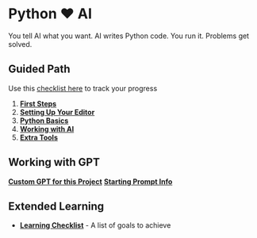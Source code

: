 # Python ❤️ AI

You tell AI what you want. AI writes Python code. You run it. Problems get solved.

## Guided Path

Use this [checklist here](docs/getting-started.md) to track your progress
1. **[First Steps](docs/first-steps.md)**
2. **[Setting Up Your Editor](docs/editors.md)**
3. **[Python Basics](docs/the-basics.md)**
4. **[Working with AI](docs/how-to-use-with-ai.md)**
5. **[Extra Tools](docs/additional-tools-and-resources.md)**

## Working with GPT
**[Custom GPT for this Project](https://chatgpt.com/g/g-6896d430dc7c81919d8428c0626d8ce7-python-tools-boostrap-prompt)**
**[Starting Prompt Info](docs/starting-prompt.md)**
   
## Extended Learning

- **[Learning Checklist](docs/learning-checklist.md)** - A list of goals to achieve
